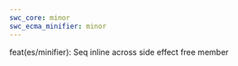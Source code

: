 ```yaml
---
swc_core: minor
swc_ecma_minifier: minor
---
```


feat(es/minifier): Seq inline across side effect free member

